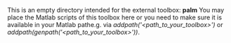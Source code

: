 This is an empty directory intended for the external toolbox:
**palm**
You may place the Matlab scripts of this toolbox here or you need to make sure it is available in your Matlab pathe.g. via *addpath('<path_to_your_toolbox>')* or *addpath(genpath('<path_to_your_toolbox>'))*.